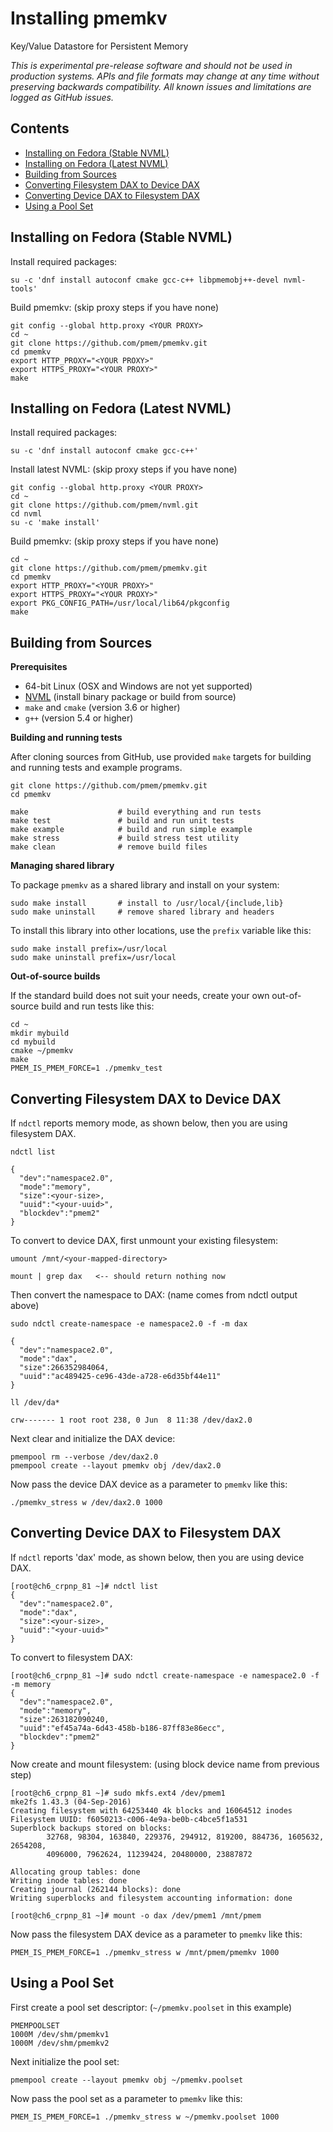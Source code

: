 # Installing pmemkv
Key/Value Datastore for Persistent Memory

*This is experimental pre-release software and should not be used in
production systems. APIs and file formats may change at any time without
preserving backwards compatibility. All known issues and limitations
are logged as GitHub issues.*

Contents
--------

<ul>
<li><a href="#fedora_stable_nvml">Installing on Fedora (Stable NVML)</a></li>
<li><a href="#fedora_latest_nvml">Installing on Fedora (Latest NVML)</a></li>
<li><a href="#building_from_sources">Building from Sources</a></li>
<li><a href="#device_dax">Converting Filesystem DAX to Device DAX</a></li>
<li><a href="#filesystem_dax">Converting Device DAX to Filesystem DAX</a></li>
<li><a href="#pool_set">Using a Pool Set</a></li>
</ul>

<a name="fedora_stable_nvml"></a>

Installing on Fedora (Stable NVML)
----------------------------------

Install required packages:

```
su -c 'dnf install autoconf cmake gcc-c++ libpmemobj++-devel nvml-tools'
```

Build pmemkv: (skip proxy steps if you have none)

```
git config --global http.proxy <YOUR PROXY>
cd ~
git clone https://github.com/pmem/pmemkv.git
cd pmemkv
export HTTP_PROXY="<YOUR PROXY>"
export HTTPS_PROXY="<YOUR PROXY>"
make
```
<a name="fedora_latest_nvml"></a>

Installing on Fedora (Latest NVML)
----------------------------------

Install required packages:

```
su -c 'dnf install autoconf cmake gcc-c++'
```

Install latest NVML: (skip proxy steps if you have none)

```
git config --global http.proxy <YOUR PROXY>
cd ~
git clone https://github.com/pmem/nvml.git
cd nvml
su -c 'make install'
```

Build pmemkv: (skip proxy steps if you have none)

```
cd ~
git clone https://github.com/pmem/pmemkv.git
cd pmemkv
export HTTP_PROXY="<YOUR PROXY>"
export HTTPS_PROXY="<YOUR PROXY>"
export PKG_CONFIG_PATH=/usr/local/lib64/pkgconfig
make
```

<a name="building_from_sources"></a>

Building from Sources
---------------------

**Prerequisites**

* 64-bit Linux (OSX and Windows are not yet supported)
* [NVML](https://github.com/pmem/nvml) (install binary package or build from source)
* `make` and `cmake` (version 3.6 or higher)
* `g++` (version 5.4 or higher)

**Building and running tests**

After cloning sources from GitHub, use provided `make` targets for building and running
tests and example programs.

```
git clone https://github.com/pmem/pmemkv.git
cd pmemkv

make                    # build everything and run tests
make test               # build and run unit tests
make example            # build and run simple example
make stress             # build stress test utility
make clean              # remove build files
```

**Managing shared library**

To package `pmemkv` as a shared library and install on your system:
 
```
sudo make install       # install to /usr/local/{include,lib}
sudo make uninstall     # remove shared library and headers
```

To install this library into other locations, use the `prefix` variable like this:

```
sudo make install prefix=/usr/local
sudo make uninstall prefix=/usr/local
```

**Out-of-source builds**

If the standard build does not suit your needs, create your own
out-of-source build and run tests like this:

```
cd ~
mkdir mybuild
cd mybuild
cmake ~/pmemkv
make
PMEM_IS_PMEM_FORCE=1 ./pmemkv_test
```

<a name="device_dax"></a>

Converting Filesystem DAX to Device DAX
---------------------------------------

If `ndctl` reports memory mode, as shown below, then you are using filesystem DAX.

```
ndctl list

{
  "dev":"namespace2.0",
  "mode":"memory",
  "size":<your-size>,
  "uuid":"<your-uuid>",
  "blockdev":"pmem2"
}
```

To convert to device DAX, first unmount your existing filesystem:

```
umount /mnt/<your-mapped-directory>

mount | grep dax   <-- should return nothing now
```

Then convert the namespace to DAX: (name comes from ndctl output above)

```
sudo ndctl create-namespace -e namespace2.0 -f -m dax

{
  "dev":"namespace2.0",
  "mode":"dax",
  "size":266352984064,
  "uuid":"ac489425-ce96-43de-a728-e6d35bf44e11"
}

ll /dev/da*

crw------- 1 root root 238, 0 Jun  8 11:38 /dev/dax2.0
```

Next clear and initialize the DAX device:

```
pmempool rm --verbose /dev/dax2.0
pmempool create --layout pmemkv obj /dev/dax2.0
```

Now pass the device DAX device as a parameter to `pmemkv` like this:

```
./pmemkv_stress w /dev/dax2.0 1000
```

<a name="filesystem_dax"></a>

Converting Device DAX to Filesystem DAX
---------------------------------------

If `ndctl` reports 'dax' mode, as shown below, then you are using device DAX.

```
[root@ch6_crpnp_81 ~]# ndctl list
{
  "dev":"namespace2.0",
  "mode":"dax",
  "size":<your-size>,
  "uuid":"<your-uuid>"
}
```

To convert to filesystem DAX:

```
[root@ch6_crpnp_81 ~]# sudo ndctl create-namespace -e namespace2.0 -f -m memory
{
  "dev":"namespace2.0",
  "mode":"memory",
  "size":263182090240,
  "uuid":"ef45a74a-6d43-458b-b186-87ff83e86ecc",
  "blockdev":"pmem2"
}
```

Now create and mount filesystem: (using block device name from previous step)

```
[root@ch6_crpnp_81 ~]# sudo mkfs.ext4 /dev/pmem1
mke2fs 1.43.3 (04-Sep-2016)
Creating filesystem with 64253440 4k blocks and 16064512 inodes
Filesystem UUID: f6050213-c006-4e9a-be0b-c4bce5f1a531
Superblock backups stored on blocks:
        32768, 98304, 163840, 229376, 294912, 819200, 884736, 1605632, 2654208,
        4096000, 7962624, 11239424, 20480000, 23887872

Allocating group tables: done
Writing inode tables: done
Creating journal (262144 blocks): done
Writing superblocks and filesystem accounting information: done

[root@ch6_crpnp_81 ~]# mount -o dax /dev/pmem1 /mnt/pmem
```

Now pass the filesystem DAX device as a parameter to `pmemkv` like this:

```
PMEM_IS_PMEM_FORCE=1 ./pmemkv_stress w /mnt/pmem/pmemkv 1000
```

<a name="pool_set"></a>

Using a Pool Set
----------------

First create a pool set descriptor:  (`~/pmemkv.poolset` in this example)

```
PMEMPOOLSET
1000M /dev/shm/pmemkv1
1000M /dev/shm/pmemkv2
```

Next initialize the pool set:

```
pmempool create --layout pmemkv obj ~/pmemkv.poolset
```

Now pass the pool set as a parameter to `pmemkv` like this:

```
PMEM_IS_PMEM_FORCE=1 ./pmemkv_stress w ~/pmemkv.poolset 1000
```
